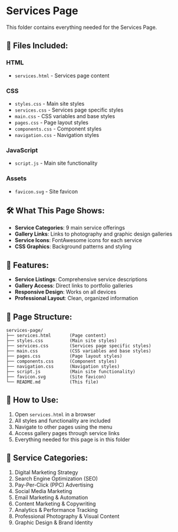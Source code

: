 # Services Page

This folder contains everything needed for the Services Page.

## 📁 **Files Included:**

### **HTML**
- `services.html` - Services page content

### **CSS**
- `styles.css` - Main site styles
- `services.css` - Services page specific styles
- `main.css` - CSS variables and base styles
- `pages.css` - Page layout styles
- `components.css` - Component styles
- `navigation.css` - Navigation styles

### **JavaScript**
- `script.js` - Main site functionality

### **Assets**
- `favicon.svg` - Site favicon

## 🛠️ **What This Page Shows:**

- **Service Categories**: 9 main service offerings
- **Gallery Links**: Links to photography and graphic design galleries
- **Service Icons**: FontAwesome icons for each service
- **CSS Graphics**: Background patterns and styling

## 🚀 **Features:**

- **Service Listings**: Comprehensive service descriptions
- **Gallery Access**: Direct links to portfolio galleries
- **Responsive Design**: Works on all devices
- **Professional Layout**: Clean, organized information

## 🔗 **Page Structure:**

```
services-page/
├── services.html       (Page content)
├── styles.css          (Main site styles)
├── services.css        (Services page specific styles)
├── main.css            (CSS variables and base styles)
├── pages.css           (Page layout styles)
├── components.css      (Component styles)
├── navigation.css      (Navigation styles)
├── script.js           (Main site functionality)
├── favicon.svg         (Site favicon)
└── README.md           (This file)
```

## 📱 **How to Use:**

1. Open `services.html` in a browser
2. All styles and functionality are included
3. Navigate to other pages using the menu
4. Access gallery pages through service links
5. Everything needed for this page is in this folder

## 🎯 **Service Categories:**

1. Digital Marketing Strategy
2. Search Engine Optimization (SEO)
3. Pay-Per-Click (PPC) Advertising
4. Social Media Marketing
5. Email Marketing & Automation
6. Content Marketing & Copywriting
7. Analytics & Performance Tracking
8. Professional Photography & Visual Content
9. Graphic Design & Brand Identity

